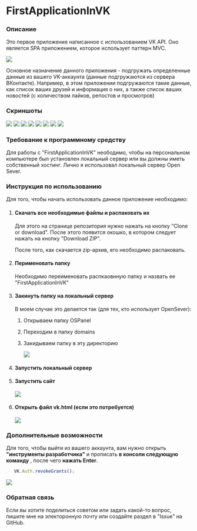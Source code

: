 <h1>FirstApplicationInVK</h1>
<h3>Описание</h3>
<p>Это первое приложение написанное с использованием VK API. Оно является SPA приложением, которое использует паттерн MVC.</p>
<img src="https://user-images.githubusercontent.com/37180024/50481067-a8c82200-09f0-11e9-96ab-df08a399bdf8.png">
<p>Основное назначение данного приложения - подгружать определенные данные из вашего VK-аккаунта (данные подгружаются из сервера ВКонтакте). Например, в этом приложении подгружаются такие данные, как список ваших друзей и информация о них, а также список ваших новостей (с количеством лайков, репостов и просмотров)</p>
<h3>Скриншоты</h3>
<img src="https://user-images.githubusercontent.com/37180024/50481662-cea2f600-09f3-11e9-8cc4-2b2ac251fa93.jpg">
<img src="https://user-images.githubusercontent.com/37180024/50481663-cf3b8c80-09f3-11e9-8dbc-e0c98eba5044.jpg">
<img src="https://user-images.githubusercontent.com/37180024/50481655-cd71c900-09f3-11e9-8f58-84e0babeda34.jpg">
<img src="https://user-images.githubusercontent.com/37180024/50481656-ce0a5f80-09f3-11e9-8912-50aef58ed1b0.jpg">
<img src="https://user-images.githubusercontent.com/37180024/50481657-ce0a5f80-09f3-11e9-813d-f6ff4d0b6cfa.jpg">
<img src="https://user-images.githubusercontent.com/37180024/50481659-cea2f600-09f3-11e9-9aef-e1987df6dc69.jpg">
<img src="https://user-images.githubusercontent.com/37180024/50481660-cea2f600-09f3-11e9-82d6-6b015fb77d13.jpg">
<img src="https://user-images.githubusercontent.com/37180024/50481661-cea2f600-09f3-11e9-895c-84460483a9a3.jpg">
<h3>Требование к программному средству</h3>
<p>Для работы с "FirstApplicationInVK" неободимо, чтобы на персональном компьютере был установлен локальный сервер или вы должны иметь собственный хостинг. Лично я использовал локальный сервер Open Sever.</p>
<h3>Инструкция по использованию</h3>
<p>Для того, чтобы начать использовать данное приложение необходимо:</p>
<ol>
  <li>
    <h4>Скачать все необходимые файлы и распаковать их</h4>
    <p>Для этого на странице репозитория нужно нажать на кнопку "Clone or download". После этого появится окошко, в котором следует нажать на кнопку "Download ZIP".</p>
<p>После того, как скачается zip-архив, его необходимо распаковать.</p>
  </li>
  <li>
    <h4>Перименовать папку</h4>
    <p>Необходимо переименовать распкаовнную папку и назвать ее "FirstApplicationInVK"</p>
  </li>
  <li>
    <h4>Закинуть папку на локальный сервер</h4>
    <p>В моем случае это делается так (для тех, кто использует OpenSever):</p>
    <ol>
      <li>
        <p>Открываем папку OSPanel</p>
      </li>
      <li>
        <p>Переходим в папку domains</p>
      </li>
      <li>
        <p>Закидываем папку в эту директорию</p>
        <img src="https://user-images.githubusercontent.com/37180024/50482386-4c1c3580-09f7-11e9-894a-f51b689cc7c9.png">
      </li>
    </ol>
  </li>
  <li>
    <h4>Запустить локальный сервер</h4>
  </li>
  <li>
    <h4>Запустить сайт</h4>
    <img src="https://user-images.githubusercontent.com/37180024/50482477-cea4f500-09f7-11e9-8968-2e37a0d1f0be.jpg">
  </li>
  <li>
    <h4>Открыть файл vk.html (если это потребуется)</h4>
    <img src="https://user-images.githubusercontent.com/37180024/50482541-22174300-09f8-11e9-836f-93049c576d39.jpg">
  </li>
</ol>
<h3>Дополнительные возможности</h3>
<p>Для того, чтобы выйти из вашего аккаунта, вам нужно открыть <b>"инструменты разработчика"</b> и прописать <b>в консоли следующую команду</b> , после чего <b>нажать Enter</b>.</p>

```javascript
   VK.Auth.revokeGrants();
```
<img src="https://user-images.githubusercontent.com/37180024/50482721-2db73980-09f9-11e9-8fa3-de0f74f0393c.jpg">
<h3>Обратная связь</h3>
<p>Если вы хотите поделиться советом или задать какой-то вопрос, пишите мне на электоронную почту или создайте раздел в "Issue" на GitHub.</p>

